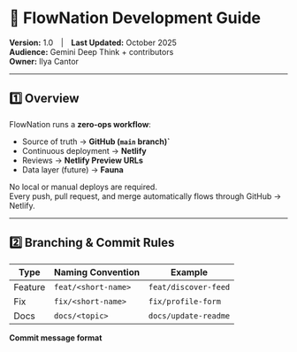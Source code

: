 # 🧠 FlowNation Development Guide  
**Version:** 1.0 | **Last Updated:** October 2025  
**Audience:** Gemini Deep Think + contributors  
**Owner:** Ilya Cantor  

---

## 1️⃣ Overview
FlowNation runs a **zero-ops workflow**:
- Source of truth → **GitHub (`main` branch)`**
- Continuous deployment → **Netlify**
- Reviews → **Netlify Preview URLs**
- Data layer (future) → **Fauna**

No local or manual deploys are required.  
Every push, pull request, and merge automatically flows through GitHub → Netlify.

---

## 2️⃣ Branching & Commit Rules

| Type | Naming Convention | Example |
|------|-------------------|----------|
| Feature | `feat/<short-name>` | `feat/discover-feed` |
| Fix | `fix/<short-name>` | `fix/profile-form` |
| Docs | `docs/<topic>` | `docs/update-readme` |

**Commit message format**
